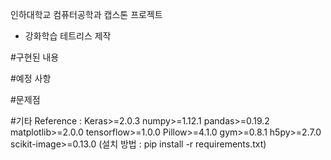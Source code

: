 인하대학교 컴퓨터공학과 캡스톤 프로젝트
 - 강화학습 테트리스 제작

#구현된 내용

#예정 사항

#문제점

#기타
    Reference :
        Keras>=2.0.3
        numpy>=1.12.1
        pandas>=0.19.2
        matplotlib>=2.0.0
        tensorflow>=1.0.0
        Pillow>=4.1.0
        gym>=0.8.1
        h5py>=2.7.0
        scikit-image>=0.13.0
        (설치 방법 : pip install -r requirements.txt)
